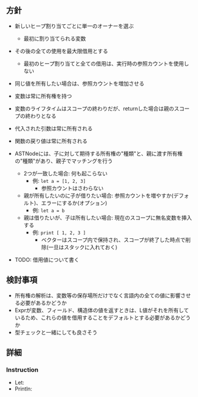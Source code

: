 ## 方針
- 新しいヒープ割り当てごとに単一のオーナーを選ぶ
  - 最初に割り当てられる変数
- その後の全ての使用を最大限借用とする
  - 最初のヒープ割り当てと全ての借用は、実行時の参照カウントを使用しない
- 同じ値を所有したい場合は、参照カウントを増加させる
- 変数は常に所有権を持つ
- 変数のライフタイムはスコープの終わりだが、returnした場合は親のスコープの終わりとなる
- 代入された引数は常に所有される
- 関数の戻り値は常に所有される
- ASTNodeには、子に対して期待する所有権の"種類"と、親に渡す所有権の"種類"があり、親子でマッチングを行う
  - 2つが一致した場合: 何も起こらない
    - 例: `let a = [1, 2, 3]`
      - 参照カウントはさわらない
  - 親が所有したいのに子が借りたい場合: 参照カウントを増やすか(デフォルト)、エラーにするか(オプション)
    - 例: `let a = b`
  - 親は借りたいが、子は所有したい場合: 現在のスコープに無名変数を挿入する
    - 例: `print [ 1, 2, 3 ]`
      - ベクターはスコープ内で保持され、スコープが終了した時点で削除(一旦はスタックに入れておく)

- TODO: 借用値について書く

## 検討事項
- 所有権の解析は、変数等の保存場所だけでなく言語内の全ての値に影響させる必要があるかどうか
- Exprが変数、フィールド、構造体の値を返すときは、L値がそれを所有しているため、これらの値を借用することをデフォルトとする必要があるかどうか
- 型チェックと一緒にしても良さそう

## 詳細
### Instruction
- Let:
- Println:
